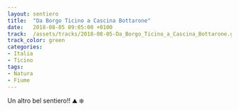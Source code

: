 ```yaml
---
layout: sentiero
title:  "Da Borgo Ticino a Cascina Bottarone"
date:   2018-08-05 09:05:00 +0100
track:  /assets/tracks/2018-08-05-Da_Borgo_Ticino_a_Cascina_Bottarone.gpx
track_color: green
categories:
- Italia
- Ticino
tags:
- Natura
- Fiume
---
```


Un altro bel sentiero!! :mountain: :snowflake: